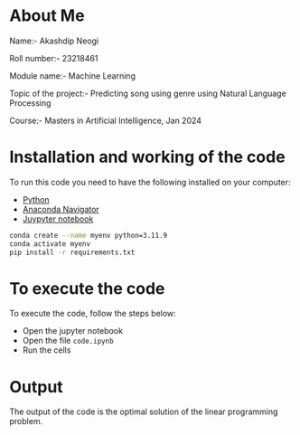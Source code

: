 # About Me
Name:- Akashdip Neogi

Roll number:- 23218461

Module name:- Machine Learning

Topic of the project:- Predicting song using genre using Natural Language Processing 

Course:- Masters in Artificial Intelligence, Jan 2024

# Installation and working of the code
To run this code you need to have the following installed on your computer:
  * [Python](https://www.python.org/downloads/)
  * [Anaconda Navigator](https://www.anaconda.com/products/distribution)
  * [Juypyter notebook](https://jupyter.org/install)

```bash
conda create --name myenv python=3.11.9
conda activate myenv
pip install -r requirements.txt
```

# To execute the code

To execute the code, follow the steps below:
  * Open the jupyter notebook
  * Open the file `code.ipynb`
  * Run the cells

# Output
The output of the code is the optimal solution of the linear programming problem.